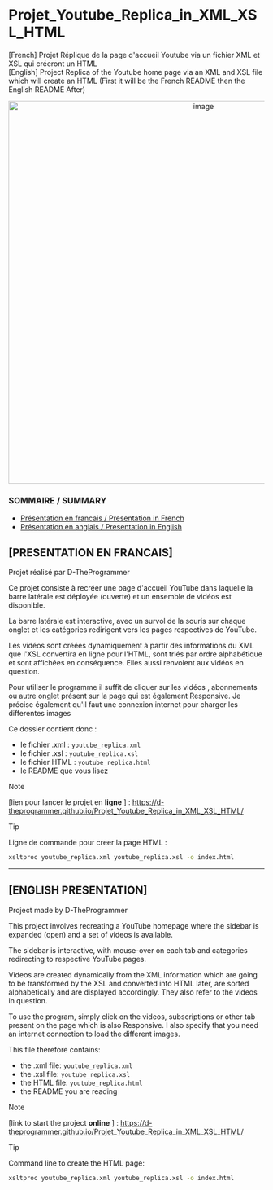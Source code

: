 # Projet_Youtube_Replica_in_XML_XSL_HTML
[French] Projet Réplique de la page d'accueil Youtube via un fichier XML et XSL qui créeront un HTML    
[English] Project Replica of the Youtube home page via an XML and XSL file which will create an HTML  (First it will be the French README then the English README After)  

<div align="center">
  <img width="752" alt="image" src="https://github.com/D-TheProgrammer/Projet_Youtube_Replica_in_XML_XSL_HTML/assets/151149998/332cb307-ee2c-4d42-961a-27184d520c98">
</div>

### SOMMAIRE / SUMMARY
- [Présentation en francais / Presentation in French](#presentation-en-francais)
- [Présentation en anglais / Presentation in English](#english-presentation)

## [PRESENTATION EN FRANCAIS]
Projet réalisé par D-TheProgrammer

Ce projet consiste à recréer une page d'accueil YouTube dans laquelle la barre latérale est déployée (ouverte) et un ensemble de vidéos est disponible. 

La barre latérale est interactive, avec un survol de la souris sur chaque onglet et les catégories redirigent vers les pages respectives de YouTube.

Les vidéos sont créées dynamiquement à partir des informations du XML que l'XSL convertira en ligne pour l'HTML, sont triés par ordre alphabétique et sont affichées en conséquence. Elles aussi renvoient aux vidéos en question.

Pour utiliser le programme il suffit de cliquer sur les vidéos , abonnements ou autre onglet présent sur la page qui est également Responsive.
Je précise également qu'il faut une connexion internet pour charger les differentes images

Ce dossier contient donc :
- le fichier .xml : `youtube_replica.xml`
- le fichier .xsl : `youtube_replica.xsl`
- le fichier HTML : `youtube_replica.html`
- le README que vous lisez

> [!NOTE]
> [lien pour lancer le projet en **ligne** ] : 
> https://d-theprogrammer.github.io/Projet_Youtube_Replica_in_XML_XSL_HTML/

> [!TIP]
> Ligne de commande pour creer la page HTML :  
> ```bash
> xsltproc youtube_replica.xml youtube_replica.xsl -o index.html
> ```

___

## [ENGLISH PRESENTATION]
Project made by D-TheProgrammer

This project involves recreating a YouTube homepage where the sidebar is expanded (open) and a set of videos is available.

The sidebar is interactive, with mouse-over on each tab and categories redirecting to respective YouTube pages.

Videos are created dynamically from the XML information which are going to be transformed by the XSL and converted into HTML later, are sorted alphabetically and are displayed accordingly. They also refer to the videos in question.

To use the program, simply click on the videos, subscriptions or other tab present on the page which is also Responsive.
I also specify that you need an internet connection to load the different images.

This file therefore contains:
- the .xml file: `youtube_replica.xml`
- the .xsl file: `youtube_replica.xsl`
- the HTML file: `youtube_replica.html`
- the README you are reading


> [!NOTE]
> [link to start the project **online** ] : 
> https://d-theprogrammer.github.io/Projet_Youtube_Replica_in_XML_XSL_HTML/

> [!TIP]
> Command line to create the HTML page:
> ```bash
> xsltproc youtube_replica.xml youtube_replica.xsl -o index.html
> ```
